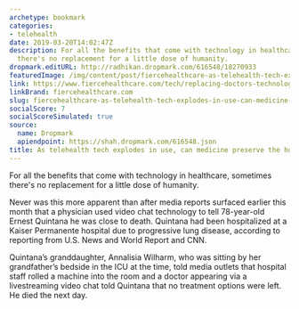 ```yaml
---
archetype: bookmark
categories:
- telehealth
date: 2019-03-20T14:02:47Z
description: For all the benefits that come with technology in healthcare, sometimes
  there's no replacement for a little dose of humanity.
dropmark.editURL: http://radhikan.dropmark.com/616548/18270933
featuredImage: /img/content/post/fiercehealthcare-as-telehealth-tech-explodes-in-use-can-medicine-preserve-the-human-touch.jpg
link: https://www.fiercehealthcare.com/tech/replacing-doctors-technology-feature
linkBrand: fiercehealthcare.com
slug: fiercehealthcare-as-telehealth-tech-explodes-in-use-can-medicine-preserve-the-human-touch
socialScore: 7
socialScoreSimulated: true
source:
  name: Dropmark
  apiendpoint: https://shah.dropmark.com/616548.json
title: As telehealth tech explodes in use, can medicine preserve the human touch?
---
```

For all the benefits that come with technology in healthcare, sometimes there's no replacement for a little dose of humanity. 

Never was this more apparent than after media reports surfaced earlier this month that a physician used video chat technology to tell 78-year-old Ernest Quintana he was close to death. Quintana had been hospitalized at a Kaiser Permanente hospital due to progressive lung disease, according to reporting from U.S. News and World Report and CNN.

Quintana’s granddaughter, Annalisia Wilharm, who was sitting by her grandfather’s bedside in the ICU at the time, told media outlets that hospital staff rolled a machine into the room and a doctor appearing via a livestreaming video chat told Quintana that no treatment options were left. He died the next day.

